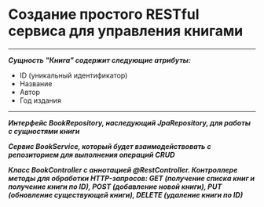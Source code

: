 <h1>Создание простого RESTful сервиса для управления книгами</h1>

---
***Сущность "Книга" содержит следующие атрибуты:***

- ID (уникальный идентификатор)
- Название
- Автор
- Год издания
---


***Интерфейс BookRepository, наследующий JpaRepository, для работы с сущностями книги***

***Cервис BookService, который будет взаимодействовать с репозиторием для выполнения операций CRUD***

***Класс BookController с аннотацией @RestController. Контроллере методы для обработки HTTP-запросов: GET (получение списка книг и получение книги по ID), POST (добавление новой книги), PUT (обновление существующей книги), DELETE (удаление книги по ID)***

